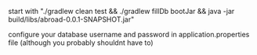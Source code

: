 start with "./gradlew clean test && ./gradlew fillDb bootJar &&  java -jar build/libs/abroad-0.0.1-SNAPSHOT.jar"


configure your database username and password in application.properties file (although you probably shouldnt have to)

